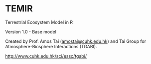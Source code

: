 # TEMIR
Terrestrial Ecosystem Model in R

Version 1.0 - Base model

Created by Prof. Amos Tai (amostai@cuhk.edu.hk) and Tai Group for Atmosphere-Biosphere Interactions (TGABI).

http://www.cuhk.edu.hk/sci/essc/tgabi/
